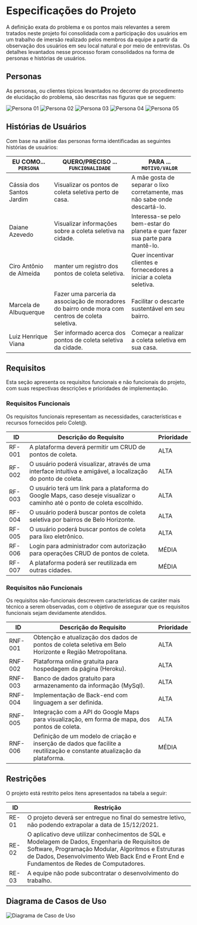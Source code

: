 # Especificações do Projeto

A definição exata do problema e os pontos mais relevantes a serem tratados neste projeto foi consolidada com a participação dos usuários em um trabalho de imersão realizado pelos membros da equipe a partir da observação dos usuários em seu local natural e por meio de entrevistas. Os detalhes levantados nesse processo foram consolidados na forma de personas e histórias de usuários.

## Personas

As personas, ou clientes típicos levantados no decorrer do procedimento de elucidação do problema, são descritas nas figuras que se seguem:

![Persona 01](https://images2.imgbox.com/d7/c7/SAOLdBJ1_o.jpg)
![Persona 02](https://images2.imgbox.com/db/50/kMYytH6R_o.jpg)
![Persona 03](https://images2.imgbox.com/20/90/UUTUI38O_o.jpg)
![Persona 04](https://images2.imgbox.com/b2/fd/NbcoRhOw_o.jpg)
![Persona 05](https://images2.imgbox.com/8f/ed/ejp1aXSZ_o.jpg)

## Histórias de Usuários

Com base na análise das personas forma identificadas as seguintes histórias de usuários:

|EU COMO... `PERSONA`| QUERO/PRECISO ... `FUNCIONALIDADE` |PARA ... `MOTIVO/VALOR`                 |
|--------------------|------------------------------------|----------------------------------------|
|Cássia dos Santos Jardim  | Visualizar os pontos de coleta seletiva perto de casa. | A mãe gosta de separar o lixo corretamente, mas não sabe onde descartá-lo. |
|Daiane Azevedo  | Visualizar informações sobre a coleta seletiva na cidade. | Interessa-se pelo bem-estar do planeta e quer fazer sua parte para mantê-lo. |
|Ciro Antônio de Almeida  | manter um registro dos pontos de coleta seletiva. | Quer incentivar clientes e fornecedores a iniciar a coleta seletiva.  |
|Marcela de Albuquerque  | Fazer uma parceria da associação de moradores do bairro onde mora com centros de coleta seletiva. | Facilitar o descarte sustentável em seu bairro. |
|Luiz Henrique Viana  | Ser informado acerca dos pontos de coleta seletiva da cidade. | Começar a realizar a coleta seletiva em sua casa. |


## Requisitos

Esta seção apresenta os requisitos funcionais e não funcionais do projeto, com suas respectivas descrições e prioridades de implementação. 

### Requisitos Funcionais

Os requisitos funcionais representam as necessidades, características e recursos fornecidos pelo Colet@.


|ID           | Descrição do Requisito  | Prioridade |
|-------------|------------------------------|----|
| RF-001 | A plataforma deverá permitir um CRUD de pontos de coleta. | ALTA | 
| RF-002 | O usuário poderá visualizar, através de uma interface intuitiva e amigável, a localização do ponto de coleta.  | ALTA |
| RF-003 | O usuário terá um link para a plataforma do Google Maps, caso deseje visualizar o caminho até o ponto de coleta escolhido. | ALTA | 
| RF-004 | O usuário poderá buscar pontos de coleta seletiva por bairros de Belo Horizonte. | ALTA | 
| RF-005 | O usuário poderá buscar pontos de coleta para lixo eletrônico.  | ALTA | 
| RF-006 | Login para administrador com autorização para operações CRUD de pontos de coleta. | MÉDIA | 
| RF-007 | A plataforma poderá ser reutilizada em outras cidades. | MÉDIA | 



### Requisitos não Funcionais

Os requisitos não-funcionais descrevem características de caráter mais técnico a serem observadas, com o objetivo de assegurar que os requisitos funcionais sejam devidamente atendidos. 

|ID     | Descrição do Requisito  |Prioridade |
|-------|-------------------------|----|
|RNF-001| Obtenção e atualização dos dados de pontos de coleta seletiva em Belo Horizonte e Região Metropolitana. | ALTA | 
|RNF-002| Plataforma online gratuita para hospedagem da página (Heroku). | ALTA | 
|RNF-003| Banco de dados gratuito para armazenamento da informação (MySql). | ALTA | 
|RNF-004| Implementação de Back-end com linguagem a ser definida. | ALTA | 
|RNF-005| Integração com a API do Google Maps para visualização, em forma de mapa, dos pontos de coleta.| ALTA | 
|RNF-006| Definição de um modelo de criação e inserção de dados que facilite a reutilização e constante atualização da plataforma. | MÉDIA | 


## Restrições

O projeto está restrito pelos itens apresentados na tabela a seguir:

|ID| Restrição                                             |
|--|-------------------------------------------------------|
|RE-01| O projeto deverá ser entregue no final do semestre letivo, não podendo extrapolar a data de 15/12/2021. |
|RE-02| O aplicativo deve utilizar conhecimentos de SQL e Modelagem de Dados, Engenharia de Requisitos de Software, Programação Modular, Algoritmos e Estruturas de Dados, Desenvolvimento Web Back End e Front End e Fundamentos de Redes de Computadores.  |
|RE-03| A equipe não pode subcontratar o desenvolvimento do trabalho. |


## Diagrama de Casos de Uso

![Diagrama de Caso de Uso](https://images2.imgbox.com/47/ca/7JjjQd7T_o.png)

